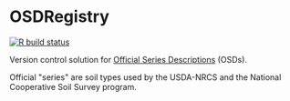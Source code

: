 # OSDRegistry

[![R build status](https://github.com/ncss-tech/OSDRegistry/workflows/R-CMD-check/badge.svg)](https://github.com/ncss-tech/OSDRegistry/actions)
  
Version control solution for [Official Series Descriptions](https://soilseries.sc.egov.usda.gov/) (OSDs). 

Official "series" are soil types used by the USDA-NRCS and the National Cooperative Soil Survey program.
